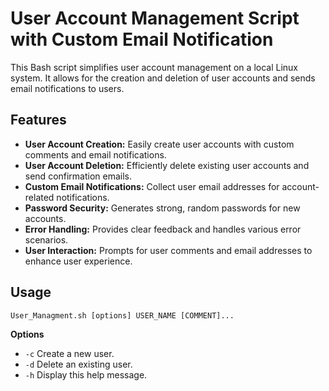 # User Account Management Script with Custom Email Notification

This Bash script simplifies user account management on a local Linux system. It allows for the creation and deletion of user accounts and sends email notifications to users.

## Features

- **User Account Creation:** Easily create user accounts with custom comments and email notifications.
- **User Account Deletion:** Efficiently delete existing user accounts and send confirmation emails.
- **Custom Email Notifications:** Collect user email addresses for account-related notifications.
- **Password Security:** Generates strong, random passwords for new accounts.
- **Error Handling:** Provides clear feedback and handles various error scenarios.
- **User Interaction:** Prompts for user comments and email addresses to enhance user experience.

## Usage

`User_Managment.sh [options] USER_NAME [COMMENT]...`

**Options**

- `-c` Create a new user.
- `-d` Delete an existing user.
- `-h` Display this help message.
